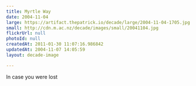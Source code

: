```yaml
---
title: Myrtle Way
date: 2004-11-04
large: https://artifact.thepatrick.io/decade/large/2004-11-04-1705.jpg
small: http://cdn.m.ac.nz/decade/images/small/20041104.jpg
flickrUrl: null
photoId: null
createdAt: 2011-01-30 11:07:16.986842
updatedAt: 2004-11-07 14:05:59
layout: decade-image

---
```

In case you were lost
